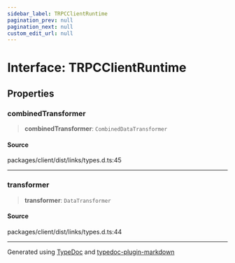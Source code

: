```yaml
---
sidebar_label: TRPCClientRuntime
pagination_prev: null
pagination_next: null
custom_edit_url: null
---
```


# Interface: TRPCClientRuntime

## Properties

### combinedTransformer

> **combinedTransformer**: `CombinedDataTransformer`

#### Source

packages/client/dist/links/types.d.ts:45

---

### transformer

> **transformer**: `DataTransformer`

#### Source

packages/client/dist/links/types.d.ts:44

---

Generated using [TypeDoc](https://typedoc.org/) and [typedoc-plugin-markdown](https://www.npmjs.com/package/typedoc-plugin-markdown)
